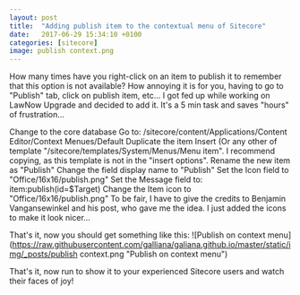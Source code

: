 ```yaml
---
layout: post
title:  "Adding publish item to the contextual menu of Sitecore"
date:   2017-06-29 15:34:10 +0100
categories: [sitecore]
image: publish context.png
---
```


How many times have you right-click on an item to publish it to remember that this option is not available? How annoying it is for you, having to go to "Publish" tab, click on publish item, etc... I got fed up while working on LawNow Upgrade and decided to add it. It's a 5 min task and saves "hours" of frustration...

Change to the core database
Go to: /sitecore/content/Applications/Content Editor/Context Menues/Default
Duplicate the item Insert (Or any other of template "/sitecore/templates/System/Menus/Menu item". I recommend copying, as this template is not in the "insert options".
Rename the new item as "Publish"
Change the field display name to "Publish"
Set the Icon field to "Office/16x16/publish.png"
Set the Message field to: item:publish(id=$Target)
Change the Item icon to "Office/16x16/publish.png"
To be fair, I have to give the credits to Benjamin Vangansewinkel and his post, who gave me the idea. I just added the icons to make it look nicer...

That's it, now you should get something like this:
![Publish on context menu](https://raw.githubusercontent.com/galliana/galiana.github.io/master/static/img/_posts/publish context.png  "Publish on context menu")

That's it, now run to show it to your experienced Sitecore users and watch their faces of joy!